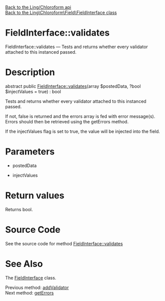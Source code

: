 [Back to the Ling/Chloroform api](https://github.com/lingtalfi/Chloroform/blob/master/doc/api/Ling/Chloroform.md)<br>
[Back to the Ling\Chloroform\Field\FieldInterface class](https://github.com/lingtalfi/Chloroform/blob/master/doc/api/Ling/Chloroform/Field/FieldInterface.md)


FieldInterface::validates
================



FieldInterface::validates — Tests and returns whether every validator attached to this instanced passed.




Description
================


abstract public [FieldInterface::validates](https://github.com/lingtalfi/Chloroform/blob/master/doc/api/Ling/Chloroform/Field/FieldInterface/validates.md)(array $postedData, ?bool $injectValues = true) : bool




Tests and returns whether every validator attached to this instanced passed.

If not, false is returned and the errors array is fed with error message(s).
Errors should then be retrieved using the getErrors method.


If the injectValues flag is set to true, the value will be injected into the field.




Parameters
================


- postedData

    

- injectValues

    


Return values
================

Returns bool.








Source Code
===========
See the source code for method [FieldInterface::validates](https://github.com/lingtalfi/Chloroform/blob/master/Field/FieldInterface.php#L49-L49)


See Also
================

The [FieldInterface](https://github.com/lingtalfi/Chloroform/blob/master/doc/api/Ling/Chloroform/Field/FieldInterface.md) class.

Previous method: [addValidator](https://github.com/lingtalfi/Chloroform/blob/master/doc/api/Ling/Chloroform/Field/FieldInterface/addValidator.md)<br>Next method: [getErrors](https://github.com/lingtalfi/Chloroform/blob/master/doc/api/Ling/Chloroform/Field/FieldInterface/getErrors.md)<br>


